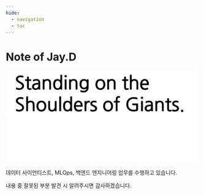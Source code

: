 ```yaml
---
hide:
  - navigation
  - toc
---
```


# Note of Jay.D

![standing_on_the_shoulders_of_giants](./assets/img/standing_on_the_shoulders_of_giants_b.png#only-light)
![standing_on_the_shoulders_of_giants](./assets/img/standing_on_the_shoulders_of_giants_w.png#only-dark)

데이터 사이언티스트, MLOps, 백엔드 엔지니어링 업무를 수행하고 있습니다.  

내용 중 잘못된 부분 발견 시 알려주시면 감사하겠습니다.  
